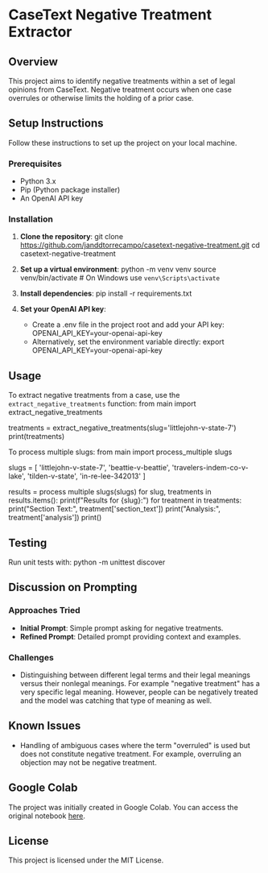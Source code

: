 
# CaseText Negative Treatment Extractor

## Overview
This project aims to identify negative treatments within a set of legal opinions from CaseText. Negative treatment occurs when one case overrules or otherwise limits the holding of a prior case.

## Setup Instructions
Follow these instructions to set up the project on your local machine.

### Prerequisites
- Python 3.x
- Pip (Python package installer)
- An OpenAI API key

### Installation
1. **Clone the repository**:
   git clone https://github.com/janddtorrecampo/casetext-negative-treatment.git
   cd casetext-negative-treatment

2. **Set up a virtual environment**:
   python -m venv venv
   source venv/bin/activate  # On Windows use `venv\Scripts\activate`

3. **Install dependencies**:
   pip install -r requirements.txt

4. **Set your OpenAI API key**:
   - Create a .env file in the project root and add your API key:
     OPENAI_API_KEY=your-openai-api-key
   - Alternatively, set the environment variable directly:
     export OPENAI_API_KEY=your-openai-api-key

## Usage
To extract negative treatments from a case, use the `extract_negative_treatments` function:
   from main import extract_negative_treatments

   treatments = extract_negative_treatments(slug='littlejohn-v-state-7')
   print(treatments)

To process multiple slugs:
   from main import process_multiple slugs

   slugs = [
       'littlejohn-v-state-7',
       'beattie-v-beattie',
       'travelers-indem-co-v-lake',
       'tilden-v-state',
       'in-re-lee-342013'
   ]

   results = process multiple slugs(slugs)
   for slug, treatments in results.items():
       print(f"Results for {slug}:")
       for treatment in treatments:
           print("Section Text:", treatment['section_text'])
           print("Analysis:", treatment['analysis'])
           print()

## Testing
Run unit tests with:
   python -m unittest discover

## Discussion on Prompting

### Approaches Tried
- **Initial Prompt**: Simple prompt asking for negative treatments.
- **Refined Prompt**: Detailed prompt providing context and examples.

### Challenges
- Distinguishing between different legal terms and their legal meanings versus their nonlegal meanings. For example "negative treatment" has a very specific legal meaning. However, people can be negatively treated and the model was catching that type of meaning as well.

## Known Issues
- Handling of ambiguous cases where the term "overruled" is used but does not constitute negative treatment. For example, overruling an objection may not be negative treatment.

## Google Colab
The project was initially created in Google Colab. You can access the original notebook [here](https://colab.research.google.com/drive/10jXZKHs9AafjRQqFghqTsBmx62nncrRA?usp=sharing).

## License
This project is licensed under the MIT License.
